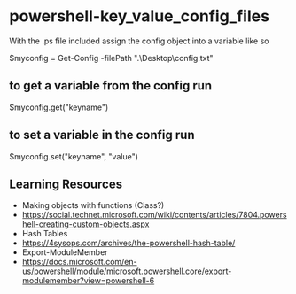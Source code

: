 # powershell-key_value_config_files

With the .ps file included assign the config object into a variable like so

$myconfig = Get-Config -filePath ".\Desktop\config.txt"

## to get a variable from the config run 
$myconfig.get("keyname")


## to set a variable in the config run
$myconfig.set("keyname", "value")

## Learning Resources
- Making objects with functions (Class?) 
 - https://social.technet.microsoft.com/wiki/contents/articles/7804.powershell-creating-custom-objects.aspx
- Hash Tables 
 - https://4sysops.com/archives/the-powershell-hash-table/
- Export-ModuleMember
 - https://docs.microsoft.com/en-us/powershell/module/microsoft.powershell.core/export-modulemember?view=powershell-6
